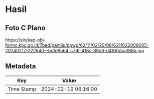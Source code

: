# Hasil

## Foto C Plano

https://sirekap-obj-formc.kpu.go.id/7bed/pemilu/ppwp/62/11/02/20/08/6211022008005-20240217-222640--bdfe8564-c76f-418c-89c6-d416fb5c386b.jpg


## Metadata

| Key        | Value               |
| ---------- | ------------------- |
| Time Stamp | 2024-02-19 06:16:00 |



